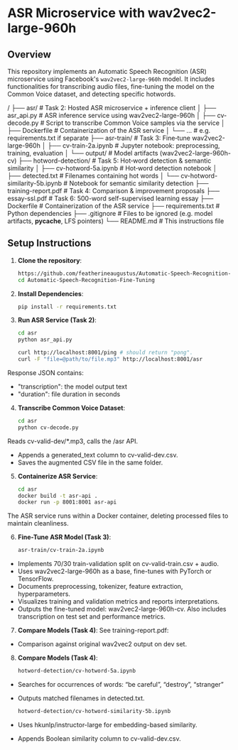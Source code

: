 # ASR Microservice with wav2vec2-large-960h

## Overview

This repository implements an Automatic Speech Recognition (ASR) microservice using Facebook's `wav2vec2-large-960h` model. It includes functionalities for transcribing audio files, fine-tuning the model on the Common Voice dataset, and detecting specific hotwords.


/
├── asr/                         # Task 2: Hosted ASR microservice + inference client
│   ├── asr_api.py              # ASR inference service using wav2vec2-large-960h
│   ├── cv-decode.py           # Script to transcribe Common Voice samples via the service
│   ├── Dockerfile             # Containerization of the ASR service
│   └── ...                     # e.g. requirements.txt if separate
├── asr-train/                  # Task 3: Fine‑tune wav2vec2-large-960h
│   ├── cv-train-2a.ipynb       # Jupyter notebook: preprocessing, training, evaluation
│   └── output/                 # Model artifacts (wav2vec2-large-960h-cv)
├── hotword-detection/          # Task 5: Hot‑word detection & semantic similarity
│   ├── cv-hotword-5a.ipynb     # Hot‑word detection notebook
│   ├── detected.txt            # Filenames containing hot words
│   └── cv-hotword-similarity-5b.ipynb  # Notebook for semantic similarity detection
├── training-report.pdf         # Task 4: Comparison & improvement proposals
├── essay-ssl.pdf               # Task 6: 500-word self-supervised learning essay
├── Dockerfile             # Containerization of the ASR service
├── requirements.txt            # Python dependencies
├── .gitignore                  # Files to be ignored (e.g. model artifacts, __pycache__, LFS pointers)
└── README.md                   # This instructions file


## Setup Instructions

1. **Clone the repository**:

   ```bash
   https://github.com/featherineaugustus/Automatic-Speech-Recognition-Fine-Tuning
   cd Automatic-Speech-Recognition-Fine-Tuning

2. **Install Dependencies**:
   ```bash
   pip install -r requirements.txt

3. **Run ASR Service (Task 2)**:
   ```bash
   cd asr
   python asr_api.py

   curl http://localhost:8001/ping # should return "pong".
   curl -F "file=@path/to/file.mp3" http://localhost:8001/asr

Response JSON contains:
- "transcription": the model output text
- "duration": file duration in seconds

4. **Transcribe Common Voice Dataset**:
   ```bash
   cd asr
   python cv-decode.py

Reads cv-valid-dev/*.mp3, calls the /asr API.
- Appends a generated_text column to cv-valid-dev.csv.
- Saves the augmented CSV file in the same folder.

5. **Containerize ASR Service**:
   ```bash
   cd asr
   docker build -t asr-api .
   docker run -p 8001:8001 asr-api

The ASR service runs within a Docker container, deleting processed files to maintain cleanliness.

6. **Fine-Tune ASR Model (Task 3)**:
   ```bash
   asr-train/cv-train-2a.ipynb

- Implements 70/30 train-validation split on cv-valid-train.csv + audio.
- Uses wav2vec2-large-960h as a base, fine-tunes with PyTorch or TensorFlow.
- Documents preprocessing, tokenizer, feature extraction, hyperparameters.
- Visualizes training and validation metrics and reports interpretations.
- Outputs the fine-tuned model: wav2vec2-large-960h-cv. Also includes transcription on test set and performance metrics.

7. **Compare Models (Task 4)**:
See training-report.pdf:
- Comparison against original wav2vec2 output on dev set.

8. **Compare Models (Task 4)**:
   ```bash
   hotword-detection/cv-hotword-5a.ipynb

- Searches for occurrences of words: “be careful”, “destroy”, “stranger”
- Outputs matched filenames in detected.txt.

   ```bash
   hotword-detection/cv-hotword-similarity-5b.ipynb
   
- Uses hkunlp/instructor-large for embedding-based similarity.
- Appends Boolean similarity column to cv-valid-dev.csv.